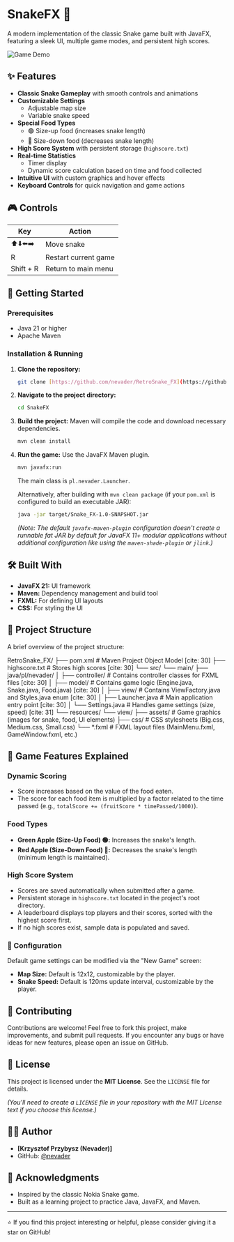 # SnakeFX 🐍

A modern implementation of the classic Snake game built with JavaFX, featuring a sleek UI, multiple game modes, and persistent high scores.

![Game Demo](game_play.gif)

## ✨ Features

- **Classic Snake Gameplay** with smooth controls and animations
- **Customizable Settings**
    - Adjustable map size
    - Variable snake speed
- **Special Food Types**
    - 🟢 Size-up food (increases snake length)
    - 🔴 Size-down food (decreases snake length)
- **High Score System** with persistent storage (`highscore.txt`)
- **Real-time Statistics**
    - Timer display
    - Dynamic score calculation based on time and food collected
- **Intuitive UI** with custom graphics and hover effects
- **Keyboard Controls** for quick navigation and game actions

## 🎮 Controls

| Key         | Action             |
| ----------- | ------------------ |
| ⬆️⬇️⬅️➡️     | Move snake         |
| R           | Restart current game |
| Shift + R   | Return to main menu|

## 🚀 Getting Started

### Prerequisites

- Java 21 or higher
- Apache Maven

### Installation & Running

1.  **Clone the repository:**
    ```bash
    git clone [https://github.com/nevader/RetroSnake_FX](https://github.com/nevader/RetroSnake_FX)
    ```
2.  **Navigate to the project directory:**
    ```bash
    cd SnakeFX
    ```
3.  **Build the project:**
    Maven will compile the code and download necessary dependencies.
    ```bash
    mvn clean install
    ```
4.  **Run the game:**
    Use the JavaFX Maven plugin.
    ```bash
    mvn javafx:run
    ```
    The main class is `pl.nevader.Launcher`.

    Alternatively, after building with `mvn clean package` (if your `pom.xml` is configured to build an executable JAR):
    ```bash
    java -jar target/Snake_FX-1.0-SNAPSHOT.jar
    ```
    *(Note: The default `javafx-maven-plugin` configuration doesn't create a runnable fat JAR by default for JavaFX 11+ modular applications without additional configuration like using the `maven-shade-plugin` or `jlink`.)*

## 🛠️ Built With

- **JavaFX 21:** UI framework
- **Maven:** Dependency management and build tool
- **FXML:** For defining UI layouts
- **CSS:** For styling the UI

## 📁 Project Structure

A brief overview of the project structure:


RetroSnake_FX/
├── pom.xml               # Maven Project Object Model [cite: 30]
├── highscore.txt         # Stores high scores [cite: 30]
└── src/
└── main/
├── java/pl/nevader/
│   ├── controller/     # Contains controller classes for FXML files [cite: 30]
│   ├── model/          # Contains game logic (Engine.java, Snake.java, Food.java) [cite: 30]
│   ├── view/           # Contains ViewFactory.java and Styles.java enum [cite: 30]
│   ├── Launcher.java   # Main application entry point [cite: 30]
│   └── Settings.java   # Handles game settings (size, speed) [cite: 31]
└── resources/
└── view/
├── assets/     # Game graphics (images for snake, food, UI elements)
├── css/        # CSS stylesheets (Big.css, Medium.css, Small.css)
└── *.fxml      # FXML layout files (MainMenu.fxml, GameWindow.fxml, etc.)


## 🎯 Game Features Explained

### Dynamic Scoring
- Score increases based on the value of the food eaten.
- The score for each food item is multiplied by a factor related to the time passed (e.g., `totalScore += (fruitScore * timePassed/1000)`).

### Food Types
- **Green Apple (Size-Up Food) 🟢:** Increases the snake's length.
- **Red Apple (Size-Down Food) 🔴:** Decreases the snake's length (minimum length is maintained).

### High Score System
- Scores are saved automatically when submitted after a game.
- Persistent storage in `highscore.txt` located in the project's root directory.
- A leaderboard displays top players and their scores, sorted with the highest score first.
- If no high scores exist, sample data is populated and saved.

### 🔧 Configuration
Default game settings can be modified via the "New Game" screen:
- **Map Size:** Default is 12x12, customizable by the player.
- **Snake Speed:** Default is 120ms update interval, customizable by the player.

## 🤝 Contributing

Contributions are welcome! Feel free to fork this project, make improvements, and submit pull requests. If you encounter any bugs or have ideas for new features, please open an issue on GitHub.

## 📝 License

This project is licensed under the **MIT License**. See the `LICENSE` file for details.

*(You'll need to create a `LICENSE` file in your repository with the MIT License text if you choose this license.)*

## 👨‍💻 Author

- **[Krzysztof Przybysz (Nevader)]**
- GitHub: [@nevader](https://github.com/nevader)

## 🙏 Acknowledgments

- Inspired by the classic Nokia Snake game.
- Built as a learning project to practice Java, JavaFX, and Maven.

---
⭐ If you find this project interesting or helpful, please consider giving it a star on GitHub!
